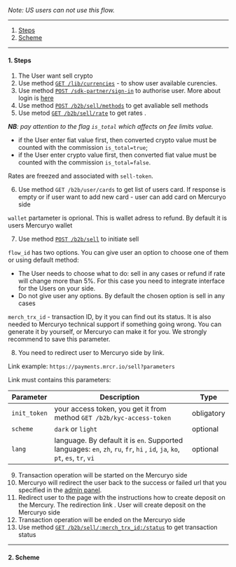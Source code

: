 *Note: US users can not use this flow.*

***

1. [Steps](/commAPIsell.md#1-steps)
2. [Scheme](commAPIsell.md#2-scheme)

***

#### 1. Steps

1. The User want sell crypto
2. Use method [`GET /lib/currencies`](https://u3-1-api.mrcr.io/v1.6/comm-docs/index.html#api-B2B-GetSellRate) - to show user available curencies.
3. Use method [`POST /sdk-partner/sign-in`](https://u3-1-api.mrcr.io/v1.6/comm-docs/index.html#api-SDK-SDKLogin) to authorise user. More about login is [here](https://github.com/mercuryoio/Commercial-API/blob/master/Login/README.md)
4. Use method [`POST /b2b/sell/methods`](https://u3-1-api.mrcr.io/v1.6/comm-docs/index.html#api-B2B-SellMethods) to get avaliable sell methods
5. Use metod [`GET /b2b/sell/rate`](https://u3-1-api.mrcr.io/v1.6/comm-docs/index.html#api-B2B-GetSellRate) to get rates .

***NB**: pay attention to the flag `is_total` which affects on fee limits value.*

- if the User enter fiat value first, then converted crypto value must be counted with the commission `is_total=true`;
- if the User enter crypto value first, then converted fiat value must be counted with the commission `is_total=false`.

Rates are freezed and associated with `sell-token`.

6. Use method `GET /b2b/user/cards` to get list of users card. If response is empty or if user want to add new card - user can add card on Mercuryo side

 `wallet` partameter is oprional. This is wallet adress to refund. By default it is users Mercuryo wallet
 
 7. Use method [`POST /b2b/sell`](https://u3-1-api.mrcr.io/v1.6/comm-docs/index.html#api-B2B-Sell) to initiate sell

`flow_id` has two options. You can give user an option to choose one of them or using default method:
- The User needs to choose what to do: sell in any cases or refund if rate will change more than 5%. 
For this case you need to integrate interface for the Users on your side. 
- Do not give user any options. By default the chosen option is sell in any cases

`merch_trx_id` - transaction ID, by it you can find out its status. It is also needed to Mercuryo technical support if something going wrong. You can generate it by yourself, or Mercuryo can make it for you. We strongly recommend to save this parameter.


8. You need to redirect user to Mercuryo side by link.

Link example: `https://payments.mrcr.io/sell?parameters`

Link must contains this parameters:

| Parameter  |  Description  | Type |
| ------------- | -------------  | -------------  |
| `init_token` | your access token, you get it from method `GET /b2b/kyc-access-token` | obligatory |
| `scheme` | `dark` or `light` | optional |
| `lang` | language. By default it is `en`. Supported languages: `en`, `zh`, `ru`, `fr`, `hi` , `id`, `ja`, `ko`, `pt`, `es`, `tr`, `vi`  | optional |

9. Transaction operation will be started on the Mercuryo side
10. Mercuryo will redirect the user back to the success or failed url that you specified in the [admin panel](ADD_LINK). 
11. Redirect user to the page with the instructions how to create deposit on the Mercury. The redirection link . User will create deposit on the Mercuryo side
12. Transaction operation will be ended on the Mercuryo side
13. Use method [`GET /b2b/sell/:merch_trx_id:/status`](https://u3-1-api.mrcr.io/v1.6/comm-docs/index.html#api-B2B-SellTransactionStatus) to get transaction status

***

#### 2. Scheme
